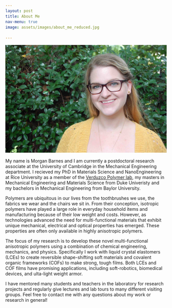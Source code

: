 ```yaml
---
layout: post
title: About Me
nav-menu: true
image: assets/images/about_me_reduced.jpg

---
```

<span class="image right"><img src="assets/images/about_me_reduced.jpg" alt="" /></span>

My name is Morgan Barnes and I am currently a postdoctoral research associate at the University of Cambridge in the Mechanical Engineering department. I recieved my PhD in Materials Science and NanoEngineering at Rice University as a member of the [Verduzco Polymer lab](http://verduzcolab.blogs.rice.edu/), my masters in Mechanical Engineering and Materials Science from Duke Univeristy and my bachelors in Mechanical Engineering from Baylor University.

Polymers are ubiquitous in our lives from the toothbrushes we use, the fabrics we wear and the chairs we sit in. From their conception, isotropic polymers have played a large role in everyday household items and manufacturing because of their low weight and costs. However, as technologies advanced the need for multi-functional materials that exhibit unique mechanical, electrical and optical properties has emerged. These properties are often only available in highly anisotropic polymers. 

The focus of my research is to develop these novel multi-functional anisotropic polymers using a combination of chemical engineering, mechanics, and physics. Specifically I work with liquid crystal elastomers (LCEs) to create reversible shape-shifting soft materials and covalent organic frameworks (COFs) to make strong, tough films. Both LCEs and COF films have promising applications, including soft-robotics, biomedical devices, and ulta-light weight armor.

I have mentored many students and teachers in the laboratory for research projects and regularly give lectures and lab tours to many different visiting groups. Feel free to contact me with any questions about my work or research in general!


 
